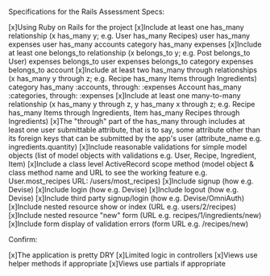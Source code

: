 Specifications for the Rails Assessment
Specs:

 [x]Using Ruby on Rails for the project
 [x]Include at least one has_many relationship (x has_many y; e.g. User has_many Recipes)
    user has_many expenses
    user has_many accounts
    category has_many expenses
 [x]Include at least one belongs_to relationship (x belongs_to y; e.g. Post belongs_to User)
    expenses belongs_to user
    expenses belongs_to category
    expenses belongs_to account
 [x]Include at least two has_many through relationships (x has_many y through z; e.g. Recipe has_many Items through Ingredients)
    category has_many :accounts, through: :expenses
    Account has_many :categories, through: :expenses
 [x]Include at least one many-to-many relationship (x has_many y through z, y has_many x through z; e.g. Recipe has_many Items through Ingredients, Item has_many Recipes through Ingredients)
 [x]The "through" part of the has_many through includes at least one user submittable attribute, that is to say, some attribute other than its foreign keys that can be submitted by the app's user (attribute_name e.g. ingredients.quantity)
 [x]Include reasonable validations for simple model objects (list of model objects with validations e.g. User, Recipe, Ingredient, Item)
 [x]Include a class level ActiveRecord scope method (model object & class method name and URL to see the working feature e.g. User.most_recipes URL: /users/most_recipes)
 [x]Include signup (how e.g. Devise)
 [x]Include login (how e.g. Devise)
 [x]Include logout (how e.g. Devise)
 [x]Include third party signup/login (how e.g. Devise/OmniAuth)
 [x]Include nested resource show or index (URL e.g. users/2/recipes)
 [x]Include nested resource "new" form (URL e.g. recipes/1/ingredients/new)
 [x]Include form display of validation errors (form URL e.g. /recipes/new)

Confirm:

 [x]The application is pretty DRY
 [x]Limited logic in controllers
 [x]Views use helper methods if appropriate
 [x]Views use partials if appropriate